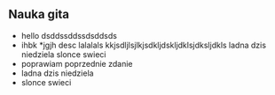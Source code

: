 ## Nauka gita

* hello
dsddssddssdsddsds
* ihbk
*jgjh
desc
lalalals
kkjsdljlsjlkjsdkljdskljdklsjdksljdkls
ladna dzis niedziela
slonce swieci
* poprawiam poprzednie zdanie
* ladna dzis niedziela
* slonce swieci

